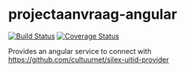 # projectaanvraag-angular

[![Build Status](https://travis-ci.org/cultuurnet/angular-uitid-service.svg?branch=master)](https://travis-ci.org/cultuurnet/angular-uitid-service)
[![Coverage Status](https://coveralls.io/repos/github/cultuurnet/angular-uitid-service/badge.svg?branch=master)](https://coveralls.io/github/cultuurnet/angular-uitid-service?branch=master)

Provides an angular service to connect with https://github.com/cultuurnet/silex-uitid-provider
